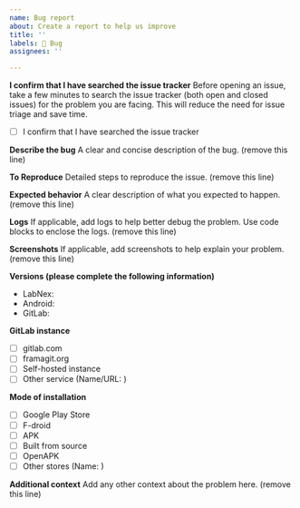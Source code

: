 ```yaml
---
name: Bug report
about: Create a report to help us improve
title: ''
labels: 🐛 Bug
assignees: ''

---
```


**I confirm that I have searched the issue tracker**
Before opening an issue, take a few minutes to search the issue tracker (both open and closed issues) for the problem you are facing. This will reduce the need for issue triage and save time.

 - [ ] I confirm that I have searched the issue tracker

**Describe the bug**
A clear and concise description of the bug. (remove this line)

**To Reproduce**
Detailed steps to reproduce the issue. (remove this line)

**Expected behavior**
A clear description of what you expected to happen. (remove this line)

**Logs**
If applicable, add logs to help better debug the problem. Use code blocks to enclose the logs. (remove this line)

**Screenshots**
If applicable, add screenshots to help explain your problem. (remove this line)

**Versions (please complete the following information)**
 - LabNex:  
 - Android:  
 - GitLab:  

**GitLab instance**
 - [ ] gitlab.com
 - [ ] framagit.org
 - [ ] Self-hosted instance
 - [ ] Other service (Name/URL: )

**Mode of installation**
 - [ ] Google Play Store
 - [ ] F-droid
 - [ ] APK
 - [ ] Built from source
 - [ ] OpenAPK
 - [ ] Other stores (Name: )

**Additional context**
Add any other context about the problem here. (remove this line)
